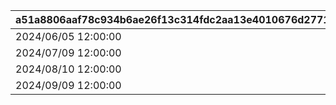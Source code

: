 |a51a8806aaf78c934b6ae26f13c314fdc2aa13e4010676d2771da7f5ae200bfb|b71fc7548755b6df059d128eff73812e61fa582b13267f7cff5e560523bc470d|094dfe7da121d2b4bb6a5797b3f4e64b8b4c80284f72dc2ae3654a8fb0c77e85|90bed5350e59edd2b01951cc5c9dbe71a83c72776c3f157aaa83f68d0bb1c9c5|82936566d9379a05c6bb527c393f2e56f05ad3dfb68a454c97b7e303173285ef|
| --- | --- | --- | --- | --- |
|2024/06/05 12:00:00|1001|2024/06/15 14:59:59|2024/06/09 20:59:59|2024/06/08 12:00:00|
|2024/07/09 12:00:00|1002|2024/07/17 14:59:59|2024/07/13 20:59:59|2024/07/12 12:00:00|
|2024/08/10 12:00:00|1003|2024/08/18 14:59:59|2024/08/14 20:59:59|2024/08/13 12:00:00|
|2024/09/09 12:00:00|1004|2024/09/17 14:59:59|2024/09/13 20:59:59|2024/09/12 12:00:00|
